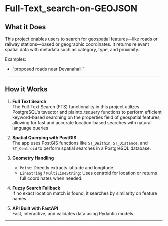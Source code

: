 # Full-Text_search-on-GEOJSON


## What it Does

This project enables users to search for geospatial features—like roads or railway stations—based or geographic coordinates. It returns relevant spatial data with metadata such as category, type, and proximity.

Examples:
- “proposed roads near Devanahalli”

---

## How it Works

1. **Full Text Search**  
   The Full-Text Search (FTS) functionality in this project utilizes PostgreSQL's tsvector and plainto_tsquery functions to perform efficient keyword-based searching on the properties field of geospatial features, allowing for fast and accurate location-based searches with natural language queries
   
3. **Spatial Querying with PostGIS**  
   The app uses PostGIS functions like `ST_DWithin`, `ST_Distance`, and `ST_Centroid` to perform spatial searches in a PostgreSQL database.

4. **Geometry Handling**  
   - `Point`: Directly extracts latitude and longitude.  
   - `LineString` / `MultiLineString`: Uses centroid for location or returns full coordinates when needed.

5. **Fuzzy Search Fallback**  
   If no exact location match is found, it searches by similarity on feature names.

6. **API Built with FastAPI**  
   Fast, interactive, and validates data using Pydantic models.

---
